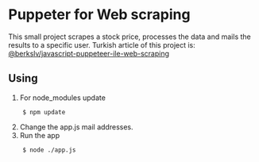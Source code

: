 # Puppeter for Web scraping
This small project scrapes a stock price, processes the data and mails the results to a specific user.
Turkish article of this project is: [@berkslv/javascript-puppeteer-ile-web-scraping](https://berkslv.medium.com/javascript-puppeteer-ile-web-scraping-b9ad8b5d4847)

## Using

 1. For node_modules update

```
    $ npm update
```

    

2. Change the app.js mail addresses.
3. Run the app

```
    $ node ./app.js
```
